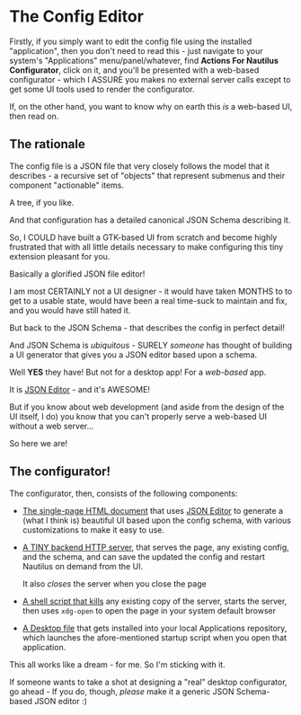 # The Config Editor
Firstly, if you simply want to edit the config file using the installed 
"application", then you don't need to read this - just navigate to
your system's "Applications" menu/panel/whatever, find 
**Actions For Nautilus Configurator**, click on it, and you'll be
presented with a web-based configurator - which I ASSURE you makes
no external server calls except to get some UI tools used to render 
the configurator.

If, on the other hand, you want to know why on earth this _is_ a 
web-based UI, then read on.

## The rationale
The config file is a JSON file that very closely follows the model
that it describes - a recursive set of "objects" that represent submenus
and their component "actionable" items.

A tree, if you like.

And that configuration has a detailed canonical JSON Schema describing it.

So, I COULD have built a GTK-based UI from scratch and become highly
frustrated that with all little details necessary to make configuring
this tiny extension pleasant for you.

Basically a glorified JSON file editor!

I am most CERTAINLY not a UI designer - it would have taken MONTHS to
to get to a usable state, would have been a real time-suck
to maintain and fix, and you would have still hated it.

But back to the JSON Schema - that describes the config in perfect detail!

And JSON Schema is *ubiquitous* - SURELY *someone* has thought of building
a UI generator that gives you a JSON editor based upon a schema.

Well **YES** they have! But not for a desktop app! For a *web-based* app.

It is [JSON Editor](https://github.com/json-editor/json-editor) - and it's 
AWESOME!

But if you know about web development (and aside from the design of the UI
itself, I do) you know that you can't properly serve a web-based UI without
a web server...

So here we are!

## The configurator!
The configurator, then, consists of the following components:

* [The single-page HTML document](./actions-for-nautilus-configurator.html) that uses 
  [JSON Editor](https://github.com/json-editor/json-editor)
  to generate a (what I think is) beautiful UI based upon the config schema, with
  various customizations to make it easy to use.
* [A TINY backend HTTP server](./actions-for-nautilus-configurator.py), that serves 
  the page, any existing config, and the schema, and can save the updated the config 
  and restart Nautilus on demand from the UI.
  
  It also *closes* the server when you close the page

* [A shell script that kills](./start-configurator.sh) any existing copy of the server, 
  starts the server, then uses `xdg-open` to open the page in your system default 
  browser
* [A Desktop file](./sub-menu.png) that gets installed into your local Applications 
  repository, which launches the afore-mentioned startup script when you open that 
  application.

This all works like a dream - for me. So I'm sticking with it.

If someone wants to take a shot at designing a "real" desktop configurator, go ahead -
If you do, though, *please* make it a generic JSON Schema-based JSON editor :) 